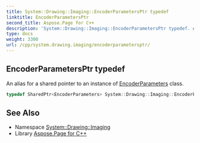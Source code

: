 ```yaml
---
title: System::Drawing::Imaging::EncoderParametersPtr typedef
linktitle: EncoderParametersPtr
second_title: Aspose.Page for C++
description: 'System::Drawing::Imaging::EncoderParametersPtr typedef. An alias for a shared pointer to an instance of EncoderParameters class in C++.'
type: docs
weight: 3300
url: /cpp/system.drawing.imaging/encoderparametersptr/
---
```

## EncoderParametersPtr typedef


An alias for a shared pointer to an instance of [EncoderParameters](../encoderparameters/) class.

```cpp
typedef SharedPtr<EncoderParameters> System::Drawing::Imaging::EncoderParametersPtr
```

## See Also

* Namespace [System::Drawing::Imaging](../)
* Library [Aspose.Page for C++](../../)
